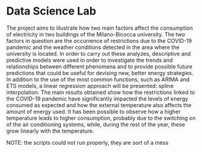 # Data Science Lab
The project aims to illustrate how two main factors affect the consumption of electricity in two buildings of the Milano-Bicocca university. The two factors in question are the occurrence of restrictions due to the COVID-19 pandemic and the weather conditions detected in the area where the university is located. In order to carry out these analyzes, descriptive and predictive models were used in order to investigate the trends and relationships between different phenomena and to provide possible future predictions that could be useful for devising new, better energy strategies. In addition to the use of the most common functions, such as ARIMA and ETS models, a linear regression approach will be presented: spline interpolation. The main results obtained show how the restrictions linked to the COVID-19 pandemic have significantly impacted the levels of energy consumed as expected and how the external temperature also affects the amount of energy used. It has been possible to observe how a higher temperature leads to higher consumption, probably due to the switching on of the air conditioning systems, while, during the rest of the year, these grow linearly with the temperature.


NOTE: the scripts could not run properly, they are sort of a mess
